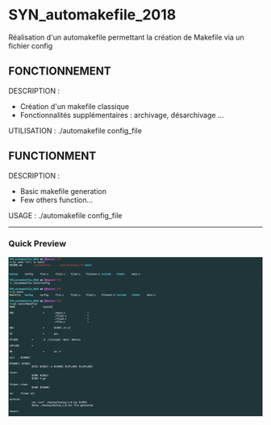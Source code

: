 # SYN_automakefile_2018
Réalisation d'un automakefile permettant la création de Makefile via un fichier config

## FONCTIONNEMENT

DESCRIPTION : 
- Création d'un makefile classique
- Fonctionnalités supplémentaires : archivage, désarchivage ...

UTILISATION : 
./automakefile config_file

## FUNCTIONMENT

DESCRIPTION : 
- Basic makefile generation
- Few others function...

USAGE : 
./automakefile config_file

**************

### Quick Preview
![Quick Preview](Demo.png)
